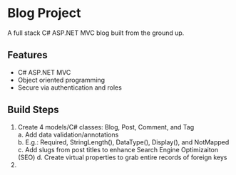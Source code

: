 # Blog Project
 A full stack C# ASP.NET MVC blog built from the ground up.

 ## Features
 - C# ASP.NET MVC
 - Object oriented programming
 - Secure via authentication and roles

 ## Build Steps
 1) Create 4 models/C# classes: Blog, Post, Comment, and Tag  
     a. Add data validation/annotations  
     b. E.g.: Required, StringLength(), DataType(), Display(), and NotMapped  
     c. Add slugs from post titles to enhance Search Engine Optimizaiton (SEO)
     d. Create virtual properties to grab entire records of foreign keys
 2) 